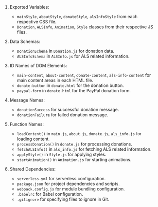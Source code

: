 1. Exported Variables: 
   - `mainStyle`, `aboutStyle`, `donateStyle`, `alsInfoStyle` from each respective CSS file.
   - `Donation`, `ALSInfo`, `Animation`, `Style` classes from their respective JS files.

2. Data Schemas: 
   - `DonationSchema` in `Donation.js` for donation data.
   - `ALSInfoSchema` in `ALSInfo.js` for ALS related information.

3. ID Names of DOM Elements: 
   - `main-content`, `about-content`, `donate-content`, `als-info-content` for main content areas in each HTML file.
   - `donate-button` in `donate.html` for the donation button.
   - `paypal-form` in `donate.html` for the PayPal donation form.

4. Message Names: 
   - `donationSuccess` for successful donation message.
   - `donationFailure` for failed donation message.

5. Function Names: 
   - `loadContent()` in `main.js`, `about.js`, `donate.js`, `als_info.js` for loading content.
   - `processDonation()` in `donate.js` for processing donations.
   - `fetchALSInfo()` in `als_info.js` for fetching ALS related information.
   - `applyStyle()` in `Style.js` for applying styles.
   - `startAnimation()` in `Animation.js` for starting animations.

6. Shared Dependencies: 
   - `serverless.yml` for serverless configuration.
   - `package.json` for project dependencies and scripts.
   - `webpack.config.js` for module bundling configuration.
   - `.babelrc` for Babel configuration.
   - `.gitignore` for specifying files to ignore in Git.